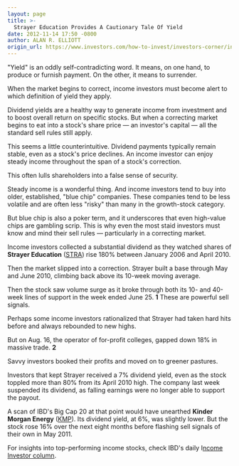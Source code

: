 ```yaml
---
layout: page
title: >-
  Strayer Education Provides A Cautionary Tale Of Yield
date: 2012-11-14 17:50 -0800
author: ALAN R. ELLIOTT
origin_url: https://www.investors.com/how-to-invest/investors-corner/income-investors-must-have-sell-signals
---
```





"Yield" is an oddly self-contradicting word. It means, on one hand, to produce or furnish payment. On the other, it means to surrender.


When the market begins to correct, income investors must become alert to which definition of yield they apply.


Dividend yields are a healthy way to generate income from investment and to boost overall return on specific stocks. But when a correcting market begins to eat into a stock's share price — an investor's capital — all the standard sell rules still apply.


This seems a little counterintuitive. Dividend payments typically remain stable, even as a stock's price declines. An income investor can enjoy steady income throughout the span of a stock's correction.


This often lulls shareholders into a false sense of security.


Steady income is a wonderful thing. And income investors tend to buy into older, established, "blue chip" companies. These companies tend to be less volatile and are often less "risky" than many in the growth-stock category.


But blue chip is also a poker term, and it underscores that even high-value chips are gambling scrip. This is why even the most staid investors must know and mind their sell rules — particularly in a correcting market.


Income investors collected a substantial dividend as they watched shares of **Strayer Education** ([STRA](https://research.investors.com/quote.aspx?symbol=STRA)) rise 180% between January 2006 and April 2010.


Then the market slipped into a correction. Strayer built a base through May and June 2010, climbing back above its 10-week moving average.


Then the stock saw volume surge as it broke through both its 10- and 40-week lines of support in the week ended June 25. **1** These are powerful sell signals.


Perhaps some income investors rationalized that Strayer had taken hard hits before and always rebounded to new highs.


But on Aug. 16, the operator of for-profit colleges, gapped down 18% in massive trade. **2**


Savvy investors booked their profits and moved on to greener pastures.


Investors that kept Strayer received a 7% dividend yield, even as the stock toppled more than 80% from its April 2010 high. The company last week suspended its dividend, as falling earnings were no longer able to support the payout.


A scan of IBD's Big Cap 20 at that point would have unearthed  **Kinder Morgan Energy** ([KMP](https://research.investors.com/quote.aspx?symbol=KMP)). Its dividend yield, at 6%, was slightly lower. But the stock rose 16% over the next eight months before flashing sell signals of their own in May 2011.


For insights into top-performing income stocks, check IBD's daily I[ncome Investor column](https://www.investors.com/search/searchresults.aspx?source=filterSearch&Ntt=The+Income+Investor&Nr=OR%28Column%3aThe+Income+Investor%2cEducation%2fHelp+Type%3aThe+Income+Investor%29).




